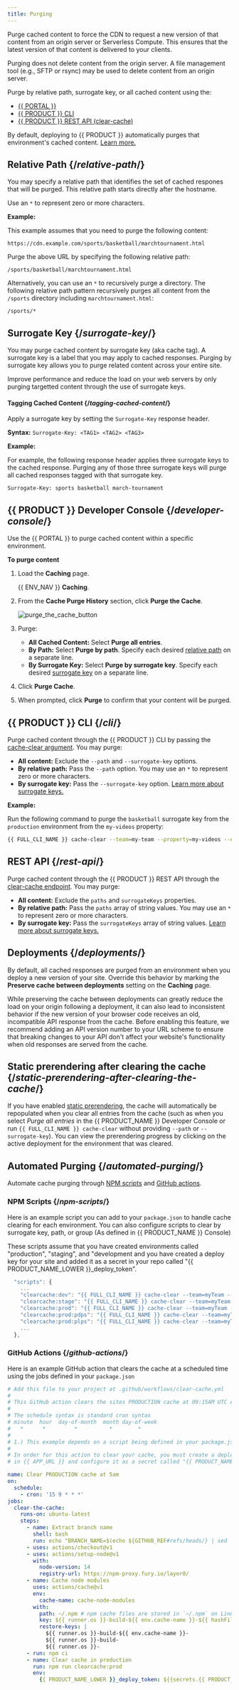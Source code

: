 ```yaml
---
title: Purging
---
```


Purge cached content to force the CDN to request a new version of that content from an origin server or Serverless Compute. This ensures that the latest version of that content is delivered to your clients.

<Callout type="info">

  Purging does not delete content from the origin server. A file management tool (e.g., SFTP or rsync) may be used to delete content from an origin server.

</Callout>

Purge by relative path, surrogate key, or all cached content using the:

-   [{{ PORTAL }}](#developer-console)
-   [{{ PRODUCT }} CLI](#cli)
-   [{{ PRODUCT }} REST API (clear-cache)](#rest-api)

<Callout type="info">

  By default, deploying to {{ PRODUCT }} automatically purges that environment's cached content. [Learn more.](#deployments)

</Callout>

## Relative Path {/*relative-path*/}

You may specify a relative path that identifies the set of cached respones that will be purged. This relative path starts directly after the hostname.

<Callout type="tip">

  Use an `*` to represent zero or more characters.

</Callout>

**Example:**

This example assumes that you need to purge the following content:

`https://cdn.example.com/sports/basketball/marchtournament.html`

Purge the above URL by specifying the following relative path:

`/sports/basketball/marchtournament.html`

Alternatively, you can use an `*` to recursively purge a directory. The following relative path pattern recursively purges all content from the `/sports` directory including `marchtournament.html`:

`/sports/*` 

## Surrogate Key {/*surrogate-key*/}

You  may purge cached content by surrogate key (aka cache tag). A surrogate key is a label that you may apply to cached responses. Purging by surrogate key allows you to purge related content across your entire site. 

<Callout type="tip">

  Improve performance and reduce the load on your web servers by only purging targetted content through the use of surrogate keys. 

</Callout>

#### Tagging Cached Content {/*tagging-cached-content*/}

Apply a surrogate key by setting the `Surrogate-Key` response header. 

**Syntax:** `Surrogate-Key: <TAG1> <TAG2> <TAG3>`

**Example:** 

For example, the following response header applies three surrogate keys to the cached response. Purging any of those three surrogate keys will purge all cached responses tagged with that surrogate key.

`Surrogate-Key: sports basketball march-tournament`

## {{ PRODUCT }} Developer Console {/*developer-console*/}

Use the {{ PORTAL }} to purge cached content within a specific environment. 

**To purge content**

1.  Load the **Caching** page.

    {{ ENV_NAV }} **Caching**.

2.  From the **Cache Purge History** section, click **Purge the Cache**.

    ![purge_the_cache_button](/images/v7/performance/caching-purge-the-cache.png)

3.  Purge:

    -   **All Cached Content:** Select **Purge all entries**.
    -   **By Path:** Select **Purge by path**. Specify each desired [relative path](#relative-path) on a separate line.
    -   **By Surrogate Key:** Select **Purge by surrogate key**. Specify each desired [surrogate key](#surrogate-key) on a separate line.

4.  Click **Purge Cache**.

5.  When prompted, click **Purge** to confirm that your content will be purged.

## {{ PRODUCT }} CLI {/*cli*/}

Purge cached content through the {{ PRODUCT }} CLI by passing the [cache-clear argument](/guides/cli#cache-clear). You may purge:

-   **All content:** Exclude the `--path` and `--surrogate-key` options.
-   **By relative path:** Pass the `--path` option. You may use an `*` to represent zero or more characters.
-   **By surrogate key:** Pass the `--surrogate-key` option. [Learn more about surrogate keys.](#surrogate-key)

**Example:**

Run the following command to purge the `basketball` surrogate key from the `production` environment from the `my-videos` property:

```bash
{{ FULL_CLI_NAME }} cache-clear --team=my-team --property=my-videos --environment=production --surrogate-key=basketball
```

## REST API {/*rest-api*/}

Purge cached content through the {{ PRODUCT }} REST API through the [clear-cache endpoint](/guides/develop/rest_api#clear-cache). You may purge:

-   **All content:** Exclude the `paths` and `surrogateKeys` properties.
-   **By relative path:** Pass the `paths` array of string values. You may use an `*` to represent zero or more characters.
-   **By surrogate key:** Pass the `surrogateKeys` array of string values. [Learn more about surrogate keys.](#surrogate-key)

## Deployments {/*deployments*/}

By default, all cached responses are purged from an environment when you deploy a new version of your site. Override this behavior by marking the **Preserve cache between deployments** setting on the **Caching** page.

<Callout type="warning">

  While preserving the cache between deployments can greatly reduce the load on your origin following a deployment, it can also lead to inconsistent behavior if the new version of your browser code receives an old, incompatible API response from the cache. Before enabling this feature, we recommend adding an API version number to your URL scheme to ensure that breaking changes to your API don't affect your website's functionality when old responses are served from the cache.

</Callout>

## Static prerendering after clearing the cache {/*static-prerendering-after-clearing-the-cache*/}

If you have enabled [static prerendering](/guides/performance/static_prerendering), the cache will automatically be repopulated when you clear all entries from the cache (such as when you select _Purge all entries_ in the {{ PRODUCT_NAME }} Developer Console or run `{{ FULL_CLI_NAME }} cache-clear` without providing `--path` or `--surrogate-key`). You can view the prerendering progress by clicking on the active deployment for the environment that was cleared.

## Automated Purging {/*automated-purging*/}

Automate cache purging through [NPM scripts](#npm-scripts) and [GitHub actions](#github-actions).

### NPM Scripts {/*npm-scripts*/}

Here is an example script you can add to your `package.json` to handle cache clearing for each environment. You can also configure scripts to clear by surrogate key, path, or group (As defined in {{ PRODUCT_NAME }} Console)

These scripts assume that you have created environments called "production", "staging", and "development and you have created a deploy key for your site and added it as a secret in your repo called "{{ PRODUCT_NAME_LOWER }}\_deploy_token".

```js
  "scripts": {
    ...
    "clearcache:dev": "{{ FULL_CLI_NAME }} cache-clear --team=myTeam --property=my{{ PRODUCT_NAME }}App --environment=development --token=${{ PRODUCT_NAME_LOWER }}_deploy_token",
    "clearcache:stage": "{{ FULL_CLI_NAME }} cache-clear --team=myTeam --property=my{{ PRODUCT_NAME }}App --environment=staging --token=${{ PRODUCT_NAME_LOWER }}_deploy_token",
    "clearcache:prod": "{{ FULL_CLI_NAME }} cache-clear --team=myTeam --property=my{{ PRODUCT_NAME }}App --environment=production --token=${{ PRODUCT_NAME_LOWER }}_deploy_token",
    "clearcache:prod:pdps": "{{ FULL_CLI_NAME }} cache-clear --team=myTeam --property=my{{ PRODUCT_NAME }}App --environment=production --surrogate-key=pdp --token=${{ PRODUCT_NAME_LOWER }}_deploy_token",
    "clearcache:prod:plps": "{{ FULL_CLI_NAME }} cache-clear --team=myTeam --property=my{{ PRODUCT_NAME }}App --environment=production --surrogate-key=plp --token=${{ PRODUCT_NAME_LOWER }}_deploy_token",
    ...
  },
```

### GitHub Actions {/*github-actions*/}

Here is an example GitHub action that clears the cache at a scheduled time using the jobs defined in your `package.json`

```yml
# Add this file to your project at .github/workflows/clear-cache.yml
#
# This GitHub action clears the sites PRODUCTION cache at 09:15AM UTC every day.
#
# The schedule syntax is standard cron syntax
# minute  hour  day-of-month  month day-of-week
#   *      *         *          *        *
#
# 1.) This example depends on a script being defined in your package.json called clearcache:prod
#
# In order for this action to clear your cache, you must create a deploy token from the site settings page
# in {{ APP_URL }} and configure it as a secret called "{{ PRODUCT_NAME_LOWER }}_deploy_token" in your repo on GitHub.

name: Clear PRODUCTION cache at 5am
on:
  schedule:
    - cron: '15 9 * * *'
jobs:
  clear-the-cache:
    runs-on: ubuntu-latest
    steps:
      - name: Extract branch name
        shell: bash
        run: echo "BRANCH_NAME=$(echo ${GITHUB_REF#refs/heads/} | sed 's/\//_/g')" >> $GITHUB_ENV
      - uses: actions/checkout@v1
      - uses: actions/setup-node@v1
        with:
          node-version: 14
          registry-url: https://npm-proxy.fury.io/layer0/
      - name: Cache node modules
        uses: actions/cache@v1
        env:
          cache-name: cache-node-modules
        with:
          path: ~/.npm # npm cache files are stored in `~/.npm` on Linux/macOS
          key: ${{ runner.os }}-build-${{ env.cache-name }}-${{ hashFiles('**/package-lock.json') }}
          restore-keys: |
            ${{ runner.os }}-build-${{ env.cache-name }}-
            ${{ runner.os }}-build-
            ${{ runner.os }}-
      - run: npm ci
      - name: Clear cache in production
        run: npm run clearcache:prod
        env:
          {{ PRODUCT_NAME_LOWER }}_deploy_token: ${{secrets.{{ PRODUCT_NAME_LOWER }}_deploy_token}}
```
